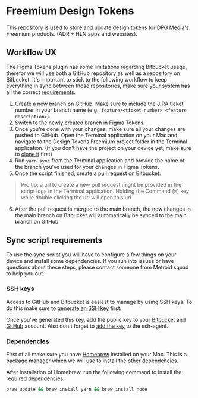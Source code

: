# Freemium Design Tokens

This repository is used to store and update design tokens for DPG Media's Freemium products. (ADR + HLN apps and websites).

## Workflow UX

The Figma Tokens plugin has some limitations regarding Bitbucket usage, therefor we will use both a GitHub repository as well as a repository on Bitbucket. It's important to stick to the following workflow to keep everything in sync between those repositories, make sure your system has all the correct [requirements](#sync-script-requirements).

1. [Create a new branch](https://docs.github.com/en/pull-requests/collaborating-with-pull-requests/proposing-changes-to-your-work-with-pull-requests/creating-and-deleting-branches-within-your-repository#creating-a-branch) on GitHub. Make sure to include the JIRA ticket number in your branch name (e.g., `feature/<ticket number>-<feature description>`).
2. Switch to the newly created branch in Figma Tokens.
3. Once you're done with your changes, make sure all your changes are pushed to GitHub. Open the Terminal application on your Mac and navigate to the Design Tokens Freemium project folder in the Terminal application. (If you don't have the project on your device yet, make sure to [clone it](https://docs.github.com/en/repositories/creating-and-managing-repositories/cloning-a-repository#cloning-a-repository) first)
4. Run `yarn sync` from the Terminal application and provide the name of the branch you've used for your changes in Figma Tokens.
5. Once the script finished, [create a pull request](https://bitbucket.org/persgroep/design-tokens-freemium/pull-requests/new) on Bitbucket. 
> Pro tip: a url to create a new pull request might be provided in the script logs in the Terminal application. Holding the Command (<kbd>⌘</kbd>) key while double clicking the url will open this url.
6. After the pull request is merged to the main branch, the new changes in the main branch on Bitbucket will automatically be synced to the main branch on GitHub.

## Sync script requirements

To use the sync script you will have to configure a few things on your device and install some dependencies. If you run into issues or have questions about these steps, please contact someone from Metroid squad to help you out.

### SSH keys

Access to GitHub and Bitbucket is easiest to manage by using SSH keys. To do this make sure to [generate an SSH key](https://docs.github.com/en/authentication/connecting-to-github-with-ssh/generating-a-new-ssh-key-and-adding-it-to-the-ssh-agent#generating-a-new-ssh-key) first.

Once you've generated this key, add the public key to your [Bitbucket](https://support.atlassian.com/bitbucket-cloud/docs/set-up-personal-ssh-keys-on-macos/#Provide-Bitbucket-Cloud-with-your-public-key) and [GitHub](https://docs.github.com/en/authentication/connecting-to-github-with-ssh/adding-a-new-ssh-key-to-your-github-account#adding-a-new-ssh-key-to-your-account) account.
Also don't forget to [add the key](https://docs.github.com/en/authentication/connecting-to-github-with-ssh/generating-a-new-ssh-key-and-adding-it-to-the-ssh-agent#adding-your-ssh-key-to-the-ssh-agent) to the ssh-agent.

### Dependencies

First of all make sure you have [Homebrew](https://brew.sh) installed on your Mac. This is a package manager which we will use to install the other dependencies.

After installation of Homebrew, run the following command to install the required dependencies:
```bash
brew update && brew install yarn && brew install node
```